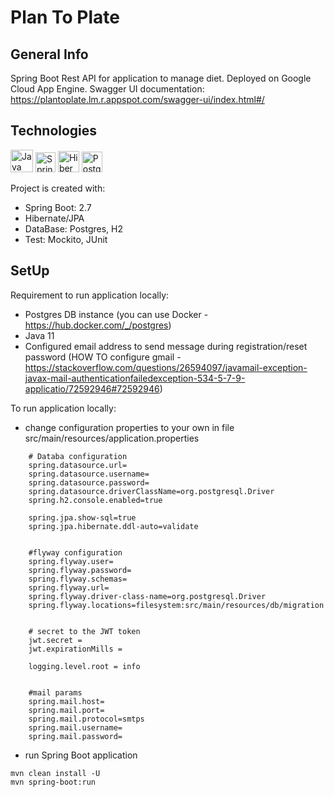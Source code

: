 # Plan To Plate

## General Info 
Spring Boot Rest API for application to manage diet.
Deployed on Google Cloud App Engine. Swagger UI documentation:
https://plantoplate.lm.r.appspot.com/swagger-ui/index.html#/


## Technologies 
<img width="36" src="https://user-images.githubusercontent.com/25181517/117201156-9a724800-adec-11eb-9a9d-3cd0f67da4bc.png" alt="Java" title="Java"/> 
<img width="32" src="https://user-images.githubusercontent.com/25181517/183891303-41f257f8-6b3d-487c-aa56-c497b880d0fb.png" alt="Spring Boot" title="Spring Boot"/> 
<img width="34" src="https://user-images.githubusercontent.com/25181517/117207493-49665200-adf4-11eb-808e-a9c0fcc2a0a0.png" alt="Hibernate" title="Hibernate"/> 
<img width="33" src="https://user-images.githubusercontent.com/25181517/117208740-bfb78400-adf5-11eb-97bb-09072b6bedfc.png" alt="PostgreSQL" title="PostgreSQL"/>

Project is created with:
* Spring Boot: 2.7
* Hibernate/JPA
* DataBase: Postgres, H2
* Test: Mockito, JUnit


## SetUp

Requirement to run application locally:
* Postgres DB instance (you can use Docker - https://hub.docker.com/_/postgres)
* Java 11
* Configured email address to send message during registration/reset password 
  (HOW TO configure gmail - https://stackoverflow.com/questions/26594097/javamail-exception-javax-mail-authenticationfailedexception-534-5-7-9-applicatio/72592946#72592946)


To run application locally:

* change configuration properties to your own in file src/main/resources/application.properties

```
    # Databa configuration
    spring.datasource.url=
    spring.datasource.username=
    spring.datasource.password=
    spring.datasource.driverClassName=org.postgresql.Driver
    spring.h2.console.enabled=true

    spring.jpa.show-sql=true
    spring.jpa.hibernate.ddl-auto=validate


    #flyway configuration
    spring.flyway.user=
    spring.flyway.password=
    spring.flyway.schemas=
    spring.flyway.url=
    spring.flyway.driver-class-name=org.postgresql.Driver
    spring.flyway.locations=filesystem:src/main/resources/db/migration


    # secret to the JWT token
    jwt.secret = 
    jwt.expirationMills = 

    logging.level.root = info


    #mail params
    spring.mail.host=
    spring.mail.port=
    spring.mail.protocol=smtps
    spring.mail.username=
    spring.mail.password=

```

* run Spring Boot application

```
mvn clean install -U
mvn spring-boot:run
```
